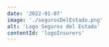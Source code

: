 ```yaml
---
date: '2022-01-07'
image: './segurosDelEstado.png'
alt: 'Logo Seguros del Estado'
contentId: 'logoInsurers'
---
```

